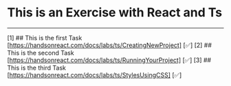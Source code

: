 # This is an Exercise with React and Ts
---------------------------------------
[1] ## This is the first Task [https://handsonreact.com/docs/labs/ts/CreatingNewProject] [✅]
[2] ## This is the second Task [https://handsonreact.com/docs/labs/ts/RunningYourProject] [✅]
[3] ## This is the third Task [https://handsonreact.com/docs/labs/ts/StylesUsingCSS] [✅]

